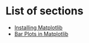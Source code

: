 # List of sections

- [Installing Matplotlib](installation.md)
- [Bar Plots in Matplotlib](bar-plots.md)
